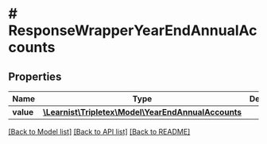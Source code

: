 # # ResponseWrapperYearEndAnnualAccounts

## Properties

Name | Type | Description | Notes
------------ | ------------- | ------------- | -------------
**value** | [**\Learnist\Tripletex\Model\YearEndAnnualAccounts**](YearEndAnnualAccounts.md) |  | [optional]

[[Back to Model list]](../../README.md#models) [[Back to API list]](../../README.md#endpoints) [[Back to README]](../../README.md)
